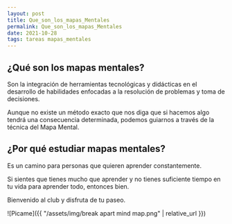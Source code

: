 ```yaml
---
layout: post
title: Que_son_los_mapas_Mentales
permalink: Que_son_los_mapas_Mentales
date: 2021-10-28
tags: tareas mapas_mentales
---
```


## ¿Qué son los mapas mentales?

Son la integración de herramientas tecnológicas y didácticas en el desarrollo de habilidades enfocadas a la resolución de problemas y toma de decisiones.

Aunque no existe un método exacto que nos diga que si hacemos algo tendrá una consecuencia determinada, podemos guiarnos a través de la técnica del Mapa Mental.

## ¿Por qué estudiar mapas mentales?

Es un camino para personas que quieren aprender constantemente. 

Si sientes que tienes mucho que aprender y no tienes suficiente tiempo en tu vida para aprender todo, entonces bien. 

Bienvenido al club y disfruta de tu paseo.

![Picame]({{ "/assets/img/break apart mind map.png" | relative_url }})

